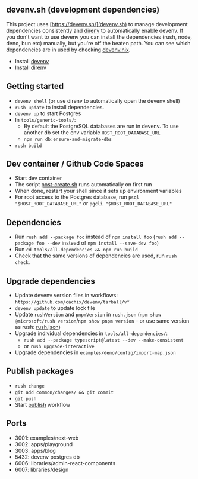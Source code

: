 ## devenv.sh (development dependencies)

This project uses [https://devenv.sh/](devenv.sh) to manage development dependencies consistently and [direnv](https://direnv.net/) to automatically enable devenv. If you don't want to use devenv you can install the dependencies (rush, node, deno, bun etc) manually, but you're off the beaten path. You can see which dependencies are in used by checking [devenv.nix](./devenv.nix).

- Install [devenv](https://devenv.sh/getting-started/)
- Install [direnv](https://direnv.net/)

## Getting started

- `devenv shell` (or use direnv to automatically open the devenv shell)
- `rush update` to install dependencies.
- `devenv up` to start Postgres
- In `tools/generic-tools/`:
  - By default the PostgreSQL databases are run in devenv. To use another db set the env variable `HOST_ROOT_DATABASE_URL`
  - `npm run db:ensure-and-migrate-dbs`
- `rush build`

## Dev container / Github Code Spaces

- Start dev container
- The script [post-create.sh](./.devcontainer/scripts/post-create.sh) runs automatically on first run
- When done, restart your shell since it sets up environment variables
- For root access to the Postgres database, run `psql "$HOST_ROOT_DATABASE_URL"` or `pgcli "$HOST_ROOT_DATABASE_URL"`

## Dependencies

- Run `rush add --package foo` instead of `npm install foo` (`rush add --package foo --dev` instead of `npm install --save-dev foo`)
- Run `cd tools/all-dependencies && npm run build`
- Check that the same versions of dependencies are used, run `rush check`.

## Upgrade dependencies

- Update devenv version files in workflows: `https://github.com/cachix/devenv/tarball/v*`
- `devenv update` to update lock file
- Update `rushVersion` and `pnpmVersion` in `rush.json` (`npm show @microsoft/rush version`/`npm show pnpm version` – or use same version as rush: [rush.json](https://github.com/microsoft/rushstack/blob/main/rush.json))
- Upgrade individual dependencies in `tools/all-dependencies/`:
  - `rush add --package typescript@latest --dev --make-consistent`
  - or `rush upgrade-interactive`
- Upgrade dependencies in `examples/deno/config/import-map.json`

## Publish packages

- `rush change`
- `git add common/changes/ && git commit`
- `git push`
- Start [publish](https://github.com/jonasb/datadata/actions/workflows/publish.yml) workflow

## Ports

- 3001: examples/next-web
- 3002: apps/playground
- 3003: apps/blog
- 5432: devenv postgres db
- 6006: libraries/admin-react-components
- 6007: libraries/design

